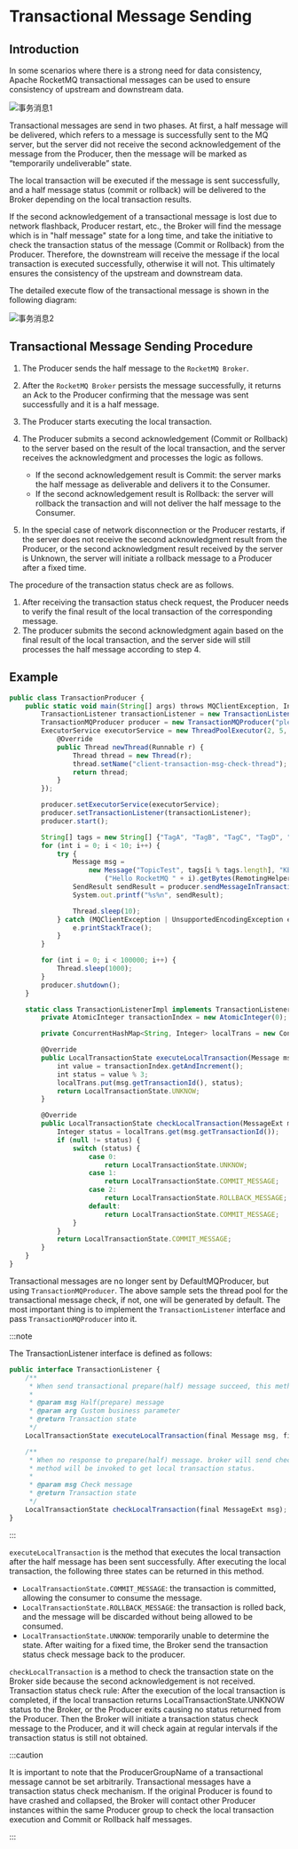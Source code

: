 # Transactional Message Sending

## Introduction

In some scenarios where there is a strong need for data consistency, Apache RocketMQ transactional messages can be used to ensure consistency of upstream and downstream data.

![事务消息1](../../picture/事务消息1.png)

Transactional messages are send in two phases. At first, a half message will be delivered, which refers to a message is successfully sent to the MQ server, but the server did not receive the second acknowledgement of the message from the Producer, then the message will be marked as “temporarily undeliverable” state.

The local transaction will be executed if the message is sent successfully, and a half message status (commit or rollback) will be delivered to the Broker depending on the local transaction results.

If the second acknowledgement of a transactional message is lost due to network flashback, Producer restart, etc., the Broker will find the message which is in "half message" state for a long time, and take the initiative to check the transaction status of the message (Commit or Rollback) from the Producer. Therefore, the downstream will receive the message if the local transaction is executed successfully, otherwise it will not. This ultimately ensures the consistency of the upstream and downstream data.

The detailed execute flow of the transactional message is shown in the following diagram:

![事务消息2](../../picture/事务消息2.png)

## Transactional Message Sending Procedure

1. The Producer sends the half message to the `RocketMQ Broker`.
2. After the `RocketMQ Broker` persists the message successfully, it returns an Ack to the Producer confirming that the message was sent successfully and it is a half message.
3. The Producer starts executing the local transaction.
4. The Producer submits a second acknowledgement (Commit or Rollback) to the server based on the result of the local transaction, and the server receives the acknowledgment and processes the logic as follows.
   - If the second acknowledgement result is Commit: the server marks the half message as deliverable and delivers it to the Consumer.
   - If the second acknowledgement result is Rollback: the server will rollback the transaction and will not deliver the half message to the Consumer.

4. In the special case of network disconnection or the Producer restarts, if the server does not receive the second acknowledgment result from the Producer, or the second acknowledgment result received by the server is Unknown, the server will initiate a rollback message to a Producer after a fixed time.

The procedure of the transaction status check are as follows.
1. After receiving the transaction status check request, the Producer needs to verify the final result of the local transaction of the corresponding message.
2. The producer submits the second acknowledgment again based on the final result of the local transaction, and the server side will still processes the half message according to step 4.

## Example

```javascript {39}
public class TransactionProducer {
    public static void main(String[] args) throws MQClientException, InterruptedException {
        TransactionListener transactionListener = new TransactionListenerImpl();
        TransactionMQProducer producer = new TransactionMQProducer("please_rename_unique_group_name");
        ExecutorService executorService = new ThreadPoolExecutor(2, 5, 100, TimeUnit.SECONDS, new ArrayBlockingQueue<Runnable>(2000), new ThreadFactory() {
            @Override
            public Thread newThread(Runnable r) {
                Thread thread = new Thread(r);
                thread.setName("client-transaction-msg-check-thread");
                return thread;
            }
        });

        producer.setExecutorService(executorService);
        producer.setTransactionListener(transactionListener);
        producer.start();

        String[] tags = new String[] {"TagA", "TagB", "TagC", "TagD", "TagE"};
        for (int i = 0; i < 10; i++) {
            try {
                Message msg =
                    new Message("TopicTest", tags[i % tags.length], "KEY" + i,
                        ("Hello RocketMQ " + i).getBytes(RemotingHelper.DEFAULT_CHARSET));
                SendResult sendResult = producer.sendMessageInTransaction(msg, null);
                System.out.printf("%s%n", sendResult);

                Thread.sleep(10);
            } catch (MQClientException | UnsupportedEncodingException e) {
                e.printStackTrace();
            }
        }

        for (int i = 0; i < 100000; i++) {
            Thread.sleep(1000);
        }
        producer.shutdown();
    }

    static class TransactionListenerImpl implements TransactionListener {
        private AtomicInteger transactionIndex = new AtomicInteger(0);

        private ConcurrentHashMap<String, Integer> localTrans = new ConcurrentHashMap<>();

        @Override
        public LocalTransactionState executeLocalTransaction(Message msg, Object arg) {
            int value = transactionIndex.getAndIncrement();
            int status = value % 3;
            localTrans.put(msg.getTransactionId(), status);
            return LocalTransactionState.UNKNOW;
        }

        @Override
        public LocalTransactionState checkLocalTransaction(MessageExt msg) {
            Integer status = localTrans.get(msg.getTransactionId());
            if (null != status) {
                switch (status) {
                    case 0:
                        return LocalTransactionState.UNKNOW;
                    case 1:
                        return LocalTransactionState.COMMIT_MESSAGE;
                    case 2:
                        return LocalTransactionState.ROLLBACK_MESSAGE;
                    default:
                        return LocalTransactionState.COMMIT_MESSAGE;
                }
            }
            return LocalTransactionState.COMMIT_MESSAGE;
        }
    }
}
```

Transactional messages are no longer sent by DefaultMQProducer, but using `TransactionMQProducer`. The above sample sets the thread pool for the transactional message check, if not, one will be generated by default. The most important thing is to implement the `TransactionListener` interface and pass `TransactionMQProducer` into it.

:::note

The TransactionListener interface is defined as follows:

````javascript {9,18}
public interface TransactionListener {
    /**
     * When send transactional prepare(half) message succeed, this method will be invoked to execute local transaction.
     *
     * @param msg Half(prepare) message
     * @param arg Custom business parameter
     * @return Transaction state
     */
    LocalTransactionState executeLocalTransaction(final Message msg, final Object arg);

    /**
     * When no response to prepare(half) message. broker will send check message to check the transaction status, and this
     * method will be invoked to get local transaction status.
     *
     * @param msg Check message
     * @return Transaction state
     */
    LocalTransactionState checkLocalTransaction(final MessageExt msg);
}
````
:::

`executeLocalTransaction` is the method that executes the local transaction after the half message has been sent successfully. After executing the local transaction, the following three states can be returned in this method.

- `LocalTransactionState.COMMIT_MESSAGE`: the transaction is committed, allowing the consumer to consume the message.
- `LocalTransactionState.ROLLBACK_MESSAGE`: the transaction is rolled back, and the message will be discarded without being allowed to be consumed.
- `LocalTransactionState.UNKNOW`: temporarily unable to determine the state. After waiting for a fixed time, the Broker send the transaction status check message back to the producer.

`checkLocalTransaction` is a method to check the transaction state on the Broker side because the second acknowledgement is not received. Transaction status check rule: After the execution of the local transaction is completed, if the local transaction returns LocalTransactionState.UNKNOW status to the Broker, or the Producer exits causing no status returned from the Producer. Then the Broker will initiate a transaction status check message to the Producer, and it will check again at regular intervals if the transaction status is still not obtained.

:::caution

It is important to note that the ProducerGroupName of a transactional message cannot be set arbitrarily. Transactional messages have a transaction status check mechanism. If the original Producer is found to have crashed and collapsed, the Broker will contact other Producer instances within the same Producer group to check the local transaction execution and Commit or Rollback half messages.

:::
